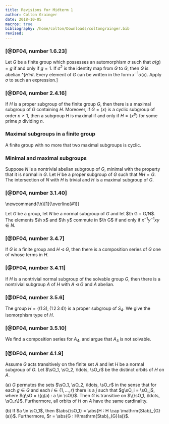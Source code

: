 ```yaml
---
title: Revisions for Midterm 1
author: Colton Grainger
date: 2018-10-05
macros: true
bibliography: /home/colton/Downloads/coltongrainger.bib
revised:
---
```


### [@DF04, number 1.6.23]

Let $G$ be a finite group which possesses an automorphism $\sigma$ such that $\sigma(g) = g$ if and only if $g=1$. If $\sigma^2$ is the identity map from $G$ to $G$, then $G$ is abelian.^[*Hint*. Every element of $G$ can be written in the form $x^{-1}\sigma(x)$. Apply $\sigma$ to such an expression.]

### [@DF04, number 2.4.16]

If $H$ is a proper subgroup of the finite group $G$, then there is a maximal subgroup of $G$ containing $H$. Moreover, if $G = \langle x\rangle$ is a cyclic subgroup of order $n \ge 1$, then a subgroup $H$ is maximal if and only if $H = \langle x^p \rangle$ for some prime $p$ dividing $n$.

### Maximal subgroups in a finite group

A finite group with no more that two maximal subgroups is cyclic.

### Minimal and maximal subgroups

Suppose $N$ is a nontrivial abelian subgroup of $G$, minimal with the property that it is normal in $G$. Let $H$ be a proper subgroup of $G$ such that $NH=G$. The intersection of $N$ with $H$ is trivial and $H$ is a maximal subgroup of $G$.

### [@DF04, number 3.1.40]

\newcommand{\h}[1]{\overline{#1}}

Let $G$ be a group, let $N$ be a normal subgroup of $G$ and let $\h G = G/N$. The elements $\h x$ and $\h y$ commute in $\h G$ if and only if $x^{-1}y^{-1}xy  \in N$.

### [@DF04, number 3.4.7]

If $G$ is a finite group and $H \triangleleft G$, then there is a composition series of $G$ one of whose terms in $H$. 

### [@DF04, number 3.4.11]

If $H$ is a nontrivial normal subgroup of the solvable group $G$, then there is a nontrivial subgroup $A$ of $H$ with $A \triangleleft G$ and $A$ abelian. 

### [@DF04, number 3.5.6]

The group $H = \langle (1\, 3), (1\, 2\, 3\, 4)\rangle$ is a proper subgroup of $S_4$. We give the isomorphism type of $H$. 

### [@DF04, number 3.5.10]

We find a composition series for $A_4$, and argue that $A_4$ is not solvable. 

### [@DF04, number 4.1.9]

Assume $G$ acts transitively on the finite set $A$ and let $H$ be a normal subgroup of $G$. Let $\sO_1, \sO_2, \ldots, \sO_r$ be the distinct orbits of $H$ on $A$.

(a) $G$ permutes the sets $\sO_1, \sO_2, \ldots, \sO_r$ in the sense that for each $g \in G$ and each $i \in \{1, \ldots, r\}$ there is a $j$ such that $g\sO_i = \sO_j$, where $g\sO = \{g(a) : a \in \sO\}$. Then $G$ is transitive on $\{\sO_1, \ldots, \sO_r\}$. Furthermore, all orbits of $H$ on $A$ have the same cardinality.

(b) If $a \in \sO_1$, then $\abs{\sO_1} = \abs{H : H \cap \mathrm{Stab}_{G}(a)}$. Furthermore, $r = \abs{G : H\mathrm{Stab}_{G}(a)}$.
